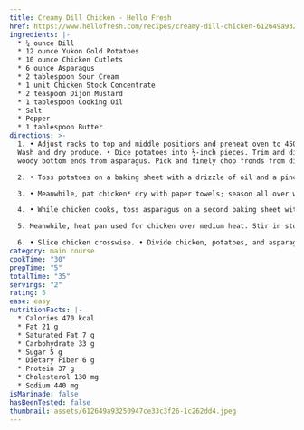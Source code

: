 ```yaml
---
title: Creamy Dill Chicken - Hello Fresh
href: https://www.hellofresh.com/recipes/creamy-dill-chicken-612649a93250947ce33c3f26
ingredients: |-
  * ¼ ounce Dill
  * 12 ounce Yukon Gold Potatoes
  * 10 ounce Chicken Cutlets
  * 6 ounce Asparagus
  * 2 tablespoon Sour Cream
  * 1 unit Chicken Stock Concentrate
  * 2 teaspoon Dijon Mustard
  * 1 tablespoon Cooking Oil
  * Salt
  * Pepper
  * 1 tablespoon Butter
directions: >-
  1. • Adjust racks to top and middle positions and preheat oven to 450 degrees.
  Wash and dry produce. • Dice potatoes into ½-inch pieces. Trim and discard
  woody bottom ends from asparagus. Pick and finely chop fronds from dill.

  2. • Toss potatoes on a baking sheet with a drizzle of oil and a pinch of salt and pepper. • Roast on top rack until lightly browned and tender, 20-25 minutes.

  3. • Meanwhile, pat chicken* dry with paper towels; season all over with salt and pepper. • Heat a drizzle of oil in a large pan over medium-high heat. Add chicken and cook until browned and cooked through, 3-5 minutes per side. • Turn off heat; transfer chicken to a cutting board to rest. (Keep pan handy for step 5.)

  4. • While chicken cooks, toss asparagus on a second baking sheet with a drizzle of oil and a pinch of salt and pepper. • Roast on middle rack until tender, 10-12 minutes.

  5. Meanwhile, heat pan used for chicken over medium heat. Stir in stock concentrate, 2 TBSP water (4 TBSP for 4 servings), and as much chopped dill and mustard as you like. (Save the rest of the chopped dill for serving.) • Remove pan from heat; stir in sour cream and 1 TBSP butter (2 TBSP for 4), scraping up any browned bits from bottom of pan, until melted and combined. Season with salt and pepper. TIP: If sauce seems too thick, add more water 1 tsp at a time until it reaches a drizzling consistency.

  6. • Slice chicken crosswise. • Divide chicken, potatoes, and asparagus between plates. Drizzle pan sauce over chicken. Garnish with any remaining chopped dill to taste and serve.
category: main course
cookTime: "30"
prepTime: "5"
totalTime: "35"
servings: "2"
rating: 5
ease: easy
nutritionFacts: |-
  * Calories 470 kcal
  * Fat 21 g
  * Saturated Fat 7 g
  * Carbohydrate 33 g
  * Sugar 5 g
  * Dietary Fiber 6 g
  * Protein 37 g
  * Cholesterol 130 mg
  * Sodium 440 mg
isMarinade: false
hasBeenTested: false
thumbnail: assets/612649a93250947ce33c3f26-1c262dd4.jpeg
---
```

